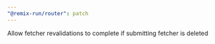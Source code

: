 ```yaml
---
"@remix-run/router": patch
---
```


Allow fetcher revalidations to complete if submitting fetcher is deleted
